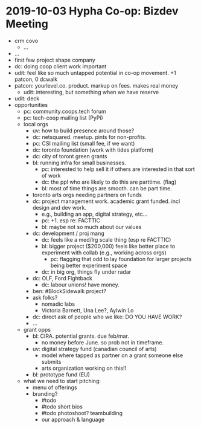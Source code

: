 # 2019-10-03 Hypha Co-op: Bizdev Meeting

- crm covo
    - …
- …
- first few project shape company
- dc: doing coop client work important
- udit: feel like so much untapped potential in co-op movement. +1 patcon, 0 dcwalk
- patcon: yourlevel.co. product. markup on fees. makes real money
    - udit: interesting, but something when we have reserve
- udit: deck
- opportunities
    - pc: community.coops.tech forum
	- pc: tech-coop mailing list (PyPi)
	- local orgs
		- uv: how to build presence around those?
		- dc: netsquared. meetup. pints for non-profits.
		- pc: CSI mailing list (small fee, if we want)
		- dc: toronto foundation (work with tides platform)
		- dc: city of toront green grants
		- bl: running infra for small businesses.
			- pc: interested to help sell it if others are interested in that sort of work
			- dc: the ppl who are likely to do this are parttime. (flag)
			- bl: most of time things are smooth. can be part time.
		- toronto arts orgs needing partners on funds
		- dc: project management work. academic grant funded. incl design and dev work.
			- e.g., building an app, digital strategy, etc…
			- pc: +1. esp re: FACTTIC
			- bl: maybe not so much about our values
		- dc: development / proj mang
			- dc: feels like a med/lrg scale thing (esp re FACTTIC)
			- bl: bigger project ($200,000) feels like better place to experiment with collab (e.g., working across orgs)
				- pc: flagging that odd to lay foundation for larger projects being better experiment space
			- dc: in big org, things fly under radar
		- dc: OLF, Ford Fightback
			- dc: labour unions! have money.
		- ben: #BlockSidewalk project?
		- ask folks?
			- nomadic labs
			- Victoria Barnett, Una Lee?, Aylwin Lo
		- dc: direct ask of people who we like: DO YOU HAVE WORK?
		- …
	- grant opps
		- bl: CIRA. potential grants. due feb/mar.
			- no money before June. so prob not in timeframe.
		- uv: digital strategy fund (canadian council of arts)
			- model where tapped as partner on a grant someone else submits
			- arts organization working on this!!
		- bl: prototype fund (EU)
	- what we need to start pitching:
		- menu of offerings
		- branding?
			- #todo 
			- #todo short bios
			- #todo photoshoot? teambuilding
			- our approach & language